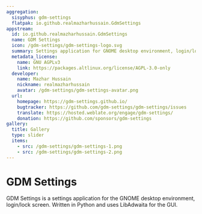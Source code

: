```yaml
---
aggregation:
  sisyphus: gdm-settings
  flatpak: io.github.realmazharhussain.GdmSettings
appstream:
  id: io.github.realmazharhussain.GdmSettings
  name: GDM Settings
  icon: /gdm-settings/gdm-settings-logo.svg
  summary: Settings application for GNOME desktop environment, login/lock screen.
  metadata_license:
    name: GNU AGPLv3
    link: https://packages.altlinux.org/license/AGPL-3.0-only
  developer:
    name: Mazhar Hussain
    nickname: realmazharhussain
    avatar: /gdm-settings/gdm-settings-avatar.png
  url:
    homepage: https://gdm-settings.github.io/
    bugtracker: https://github.com/gdm-settings/gdm-settings/issues
    translate: https://hosted.weblate.org/engage/gdm-settings/
    donation: https://github.com/sponsors/gdm-settings
gallery:
  title: Gallery
  type: slider
  items:
    - src: /gdm-settings/gdm-settings-1.png
    - src: /gdm-settings/gdm-settings-2.png
---
```


# GDM Settings

GDM Settings is a settings application for the GNOME desktop environment, login/lock screen. Written in Python and uses LibAdwaita for the GUI.

<AGWGallery />

<!--@include: @en/apps/.parts/install/content-repo.md-->
<!--@include: @en/apps/.parts/install/content-flatpak.md-->
